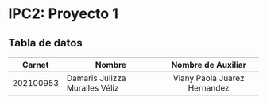 # IPC2: Proyecto 1

## Tabla de datos 

|  Carnet   |             Nombre             |       Nombre de Auxiliar     |
| --------- | ------------------------------ |:----------------------------:|
| 202100953 | Damaris Julizza Muralles Véliz | Viany Paola Juarez Hernandez |
